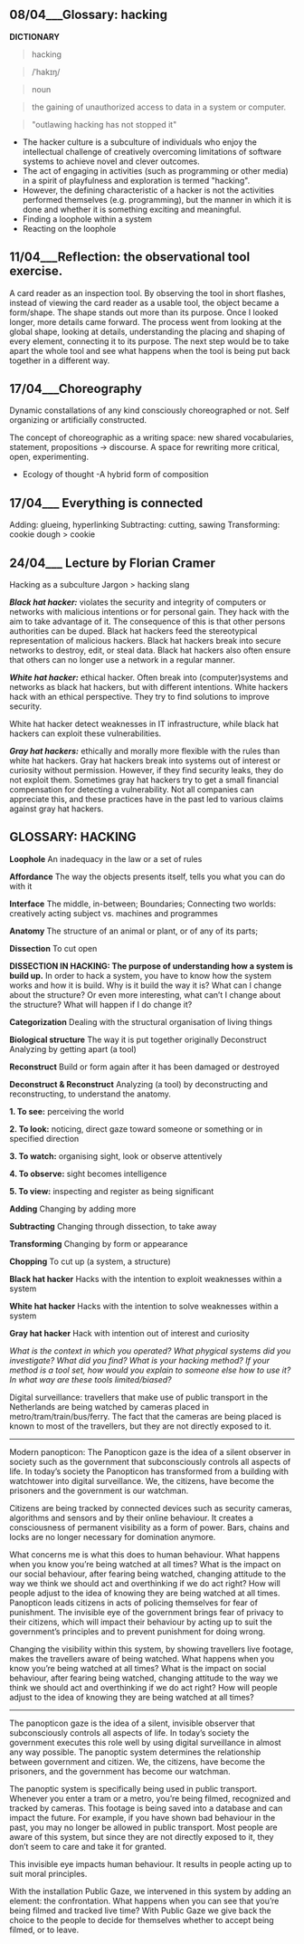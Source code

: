 ## **08/04___Glossary: hacking**                                                                                   

**DICTIONARY**

> hacking

> /ˈhakɪŋ/

> noun

> the gaining of unauthorized access to data in a system or computer.

> "outlawing hacking has not stopped it"

- The hacker culture is a subculture of individuals who enjoy the intellectual challenge of creatively overcoming limitations of software systems to achieve novel and clever outcomes.
- The act of engaging in activities (such as programming or other media) in a spirit of playfulness and exploration is termed "hacking". 
- However, the defining characteristic of a hacker is not the activities performed themselves (e.g. programming), but the manner in which it is done and whether it is something exciting and meaningful.
- Finding a loophole within a system
- Reacting on the loophole

## **11/04___Reflection: the observational tool exercise.**
A card reader as an inspection tool.
By observing the tool in short flashes, instead of viewing the card reader as a usable tool, the object became a form/shape.
The shape stands out more than its purpose. Once I looked longer, more details came forward. 
The process went from looking at the global shape, looking at details, understanding the placing and shaping of every element, connecting it to its purpose. 
The next step would be to take apart the whole tool and see what happens when the tool is being put back together in a different way. 

## **17/04___Choreography**   
Dynamic constallations of any kind consciously choreographed or not. Self organizing or artificially constructed.

The concept of choreographic as a writing space: new shared vocabularies, statement, propositions -> discourse. A space for rewriting more critical, open, experimenting. 

- Ecology of thought 
-A hybrid form of composition 

## **17/04___ Everything is connected**
Adding: glueing, hyperlinking
Subtracting: cutting, sawing
Transforming: cookie dough > cookie


## **24/04___ Lecture by Florian Cramer**
Hacking as a subculture
Jargon > hacking slang 

**_Black hat hacker:_** violates the security and integrity of computers or networks with malicious intentions or for personal gain. They hack with the aim to take advantage of it. 
The consequence of this is that other persons authorities can be duped. Black hat hackers feed the stereotypical representation of malicious hackers.
Black hat hackers break into secure networks to destroy, edit, or steal data. Black hat hackers also often ensure that others can no longer use a network in a regular manner.

**_White hat hacker:_** ethical hacker. Often break into (computer)systems and networks as black hat hackers, but with different intentions. White hackers hack with an ethical perspective. They try to find solutions to improve security.

White hat hacker detect weaknesses in IT infrastructure, while black hat hackers can exploit these vulnerabilities. 

**_Gray hat hackers:_** ethically and morally more flexible with the rules than white hat hackers. Gray hat hackers break into systems out of interest or curiosity without permission. However, if they find security leaks, they do not exploit them. Sometimes gray hat hackers try to get a small financial compensation for detecting a vulnerability. Not all companies can appreciate this, and these practices have in the past led to various claims against gray hat hackers.

## **GLOSSARY: HACKING**

**Loophole**
An inadequacy in the law or a set of rules

**Affordance**
The way the objects presents itself, tells you what you can do with it

**Interface**
The middle, in-between;
Boundaries;
Connecting two worlds: creatively acting subject vs. machines and programmes

**Anatomy**
The structure of an animal or plant, or of any of its parts;

**Dissection**
To cut open

**DISSECTION IN HACKING: The purpose of understanding how a system is build up.**
In order to hack a system, you have to know how the system works and how it is build. Why is it build the way it is? What can I change about the structure? Or even more interesting, what can’t I change about the structure? What will happen if I do change it? 

**Categorization**
Dealing with the structural organisation of living things

**Biological structure**
The way it is put together originally
Deconstruct 
Analyzing by getting apart (a tool)

**Reconstruct** 
Build or form again after it has been damaged or destroyed 

**Deconstruct & Reconstruct** 
Analyzing (a tool) by deconstructing and reconstructing, to understand the anatomy. 

**1. To see:** perceiving the world 

**2. To look:** noticing, direct gaze toward someone or something or in specified direction 

**3. To watch:** organising sight, look or observe attentively 

**4. To observe:** sight becomes intelligence

**5. To view:** inspecting and register as being significant 

**Adding**
Changing by adding more

**Subtracting**
Changing through dissection, to take away

**Transforming**
Changing by form or appearance


**Chopping** 
To cut up (a system, a structure)

**Black hat hacker** 
Hacks with the intention to exploit weaknesses within a system 

**White hat hacker** 
Hacks with the intention to solve weaknesses within a system 

**Gray hat hacker**
Hack with intention out of interest and curiosity 


*What is the context in which you operated? What phygical systems did you investigate? What did you find? What is your hacking method? If your method is a tool set, how would you explain to someone else how to use it? In what way are these tools limited/biased?*

Digital surveillance: travellers that make use of public transport in the Netherlands are being watched by cameras placed in metro/tram/train/bus/ferry. The fact that the cameras are being placed is known to most of the travellers, but they are not directly exposed to it. 

__________________________________________________

Modern panopticon:
The Panopticon gaze is the idea of a silent observer in society such as the government that subconsciously controls all aspects of life. 
In today’s society the Panopticon has transformed from a building with watchtower into digital surveillance. We, the citizens, have become the prisoners and the government is our watchman. 

Citizens are being tracked by connected devices such as security cameras, algorithms and sensors and by their online behaviour. It creates a consciousness of permanent visibility as a form of power. Bars, chains and locks are no longer necessary for domination anymore. 

What concerns me is what this does to human behaviour. What happens when you know you’re being watched at all times? What is the impact on our social behaviour, after fearing being watched, changing attitude to the way we think we should act and overthinking if we do act right? How will people adjust to the idea of knowing they are being watched at all times.
Panopticon leads citizens in acts of policing themselves for fear of punishment. The invisible eye of the government brings fear of privacy to their citizens, which will impact their behaviour by acting up to suit the government’s principles and to prevent punishment for doing wrong.  


Changing the visibility within this system, by showing travellers live footage, makes the travellers aware of being watched. What happens when you know you’re being watched at all times? What is the impact on social behaviour, after fearing being watched, changing attitude to the way we think we should act and overthinking if we do act right? How will people adjust to the idea of knowing they are being watched at all times? 

__________________________________________________

The panopticon gaze is the idea of a silent, invisible observer that subconsciously controls all aspects of life. In today’s society the government executes this role well by using digital surveillance in almost any way possible. The panoptic system determines the relationship between government and citizen. We, the citizens, have become the prisoners, and the government has become our watchman.

The panoptic system is specifically being used in public transport. Whenever you enter a tram or a metro, you’re being filmed, recognized and tracked by cameras. This footage is being saved into a database and can impact the future. For example, if you have shown bad behaviour in the past, you may no longer be allowed in public transport. Most people are aware of this system, but since they are not directly exposed to it, they don’t seem to care and take it for granted.

This invisible eye impacts human behaviour. It results in people acting up to suit moral principles. 

With the installation Public Gaze, we intervened in this system by adding an element: the confrontation. What happens when you can see that you’re being filmed and tracked live time? With Public Gaze we give back the choice to the people to decide for themselves whether to accept being filmed, or to leave.
